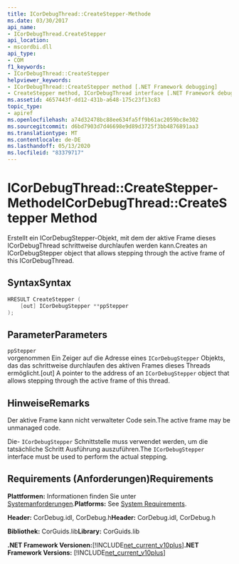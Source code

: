 ```yaml
---
title: ICorDebugThread::CreateStepper-Methode
ms.date: 03/30/2017
api_name:
- ICorDebugThread.CreateStepper
api_location:
- mscordbi.dll
api_type:
- COM
f1_keywords:
- ICorDebugThread::CreateStepper
helpviewer_keywords:
- ICorDebugThread::CreateStepper method [.NET Framework debugging]
- CreateStepper method, ICorDebugThread interface [.NET Framework debugging]
ms.assetid: 4657443f-dd12-431b-a648-175c23f13c83
topic_type:
- apiref
ms.openlocfilehash: a74d32478bc88ee634fa5ff9b61ac2059bc8e302
ms.sourcegitcommit: d6bd7903d7d46698e9d89d3725f3bb4876891aa3
ms.translationtype: MT
ms.contentlocale: de-DE
ms.lasthandoff: 05/13/2020
ms.locfileid: "83379717"
---
```

# <a name="icordebugthreadcreatestepper-method"></a><span data-ttu-id="27d37-102">ICorDebugThread::CreateStepper-Methode</span><span class="sxs-lookup"><span data-stu-id="27d37-102">ICorDebugThread::CreateStepper Method</span></span>
<span data-ttu-id="27d37-103">Erstellt ein ICorDebugStepper-Objekt, mit dem der aktive Frame dieses ICorDebugThread schrittweise durchlaufen werden kann.</span><span class="sxs-lookup"><span data-stu-id="27d37-103">Creates an ICorDebugStepper object that allows stepping through the active frame of this ICorDebugThread.</span></span>  
  
## <a name="syntax"></a><span data-ttu-id="27d37-104">Syntax</span><span class="sxs-lookup"><span data-stu-id="27d37-104">Syntax</span></span>  
  
```cpp  
HRESULT CreateStepper (  
    [out] ICorDebugStepper **ppStepper  
);  
```  
  
## <a name="parameters"></a><span data-ttu-id="27d37-105">Parameter</span><span class="sxs-lookup"><span data-stu-id="27d37-105">Parameters</span></span>  
 `ppStepper`  
 <span data-ttu-id="27d37-106">vorgenommen Ein Zeiger auf die Adresse eines `ICorDebugStepper` Objekts, das das schrittweise durchlaufen des aktiven Frames dieses Threads ermöglicht.</span><span class="sxs-lookup"><span data-stu-id="27d37-106">[out] A pointer to the address of an `ICorDebugStepper` object that allows stepping through the active frame of this thread.</span></span>  
  
## <a name="remarks"></a><span data-ttu-id="27d37-107">Hinweise</span><span class="sxs-lookup"><span data-stu-id="27d37-107">Remarks</span></span>  
 <span data-ttu-id="27d37-108">Der aktive Frame kann nicht verwalteter Code sein.</span><span class="sxs-lookup"><span data-stu-id="27d37-108">The active frame may be unmanaged code.</span></span>  
  
 <span data-ttu-id="27d37-109">Die- `ICorDebugStepper` Schnittstelle muss verwendet werden, um die tatsächliche Schritt Ausführung auszuführen.</span><span class="sxs-lookup"><span data-stu-id="27d37-109">The `ICorDebugStepper` interface must be used to perform the actual stepping.</span></span>  
  
## <a name="requirements"></a><span data-ttu-id="27d37-110">Requirements (Anforderungen)</span><span class="sxs-lookup"><span data-stu-id="27d37-110">Requirements</span></span>  
 <span data-ttu-id="27d37-111">**Plattformen:** Informationen finden Sie unter [Systemanforderungen](../../get-started/system-requirements.md).</span><span class="sxs-lookup"><span data-stu-id="27d37-111">**Platforms:** See [System Requirements](../../get-started/system-requirements.md).</span></span>  
  
 <span data-ttu-id="27d37-112">**Header:** CorDebug.idl, CorDebug.h</span><span class="sxs-lookup"><span data-stu-id="27d37-112">**Header:** CorDebug.idl, CorDebug.h</span></span>  
  
 <span data-ttu-id="27d37-113">**Bibliothek:** CorGuids.lib</span><span class="sxs-lookup"><span data-stu-id="27d37-113">**Library:** CorGuids.lib</span></span>  
  
 <span data-ttu-id="27d37-114">**.NET Framework Versionen:**[!INCLUDE[net_current_v10plus](../../../../includes/net-current-v10plus-md.md)]</span><span class="sxs-lookup"><span data-stu-id="27d37-114">**.NET Framework Versions:** [!INCLUDE[net_current_v10plus](../../../../includes/net-current-v10plus-md.md)]</span></span>

